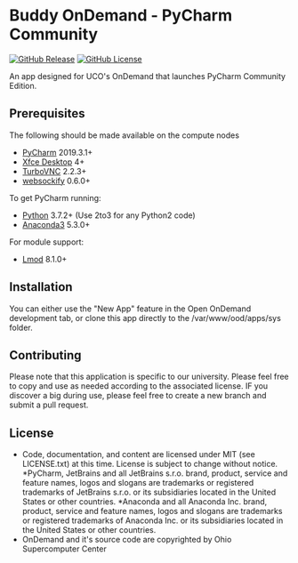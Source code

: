 # Buddy OnDemand - PyCharm Community

[![GitHub Release](https://img.shields.io/github/v/release/UCO-HPC/buddy_pycharm?style=flat-square)](https://github.com/UCO-HPC/buddy_pycharm/blob/devel/CHANGELOG.md)
[![GitHub License](https://img.shields.io/github/license/UCO-HPC/buddy_pycharm?style=flat-square)](https://opensource.org/licenses/MIT)

An app designed for UCO's OnDemand that launches PyCharm Community Edition. 

## Prerequisites

The following should be made available on the compute nodes
- [PyCharm] 2019.3.1+
- [Xfce Desktop] 4+
- [TurboVNC] 2.2.3+
- [websockify] 0.6.0+

To get PyCharm running:

- [Python] 3.7.2+ (Use 2to3 for any Python2 code)
- [Anaconda3] 5.3.0+

For module support:

- [Lmod] 8.1.0+

[PyCharm]: https://www.jetbrains.com/pycharm/
[Xfce Desktop]: https://xfce.org/
[TurboVNC]: http://www.turbovnc.org/
[websockify]: https://github.com/novnc/websockify
[Python]: https://www.python.org/
[Anaconda3]: https://www.anaconda.com/
[Lmod]: https://www.tacc.utexas.edu/research-development/tacc-projects/lmod

## Installation

You can either use the "New App" feature in the Open OnDemand development tab, or clone this app directly to the /var/www/ood/apps/sys folder. 

## Contributing

Please note that this application is specific to our university. Please feel free to copy and use as needed according to the associated license. IF you discover a big during use, please feel free to create a new branch and submit a pull request. 

## License

* Code, documentation, and content are licensed under MIT (see LICENSE.txt) at this time. License is subject to change without notice. 
*PyCharm, JetBrains and all JetBrains s.r.o. brand, product, service and feature names, logos and slogans are trademarks or registered trademarks of JetBrains s.r.o. or its subsidiaries located in the United States or other countries.
*Anaconda and all Anaconda Inc. brand, product, service and feature names, logos and slogans are trademarks or registered trademarks of Anaconda Inc. or its subsidiaries located in the United States or other countries.
* OnDemand and it's source code are copyrighted by Ohio Supercomputer Center
